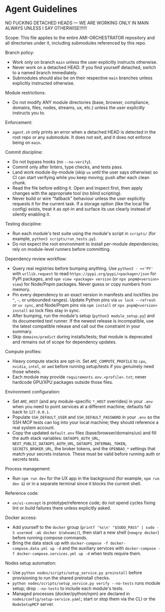 # Agent Guidelines

NO FUCKING DETACHED HEADS — WE ARE WORKING ONLY IN MAIN ALWAYS UNLESS I SAY OTHERWISE!!!!!!

Scope: This file applies to the entire AMI-ORCHESTRATOR repository and all directories under it, including submodules referenced by this repo.

Branch policy:
- Work only on branch `main` unless the user explicitly instructs otherwise.
- Never work on a detached HEAD. If you find yourself detached, switch to a named branch immediately.
- Submodules should also be on their respective `main` branches unless explicitly instructed otherwise.

Module restrictions:
- Do not modify ANY module directories (base, browser, compliance, domains, files, nodes, streams, ux, etc.) unless the user explicitly instructs you to.

Enforcement:
- `agent.sh` only prints an error when a detached HEAD is detected in the root repo or any submodule. It does not exit, and it does not enforce being on `main`.

Commit discipline:
- Do not bypass hooks (no `--no-verify`).
- Commit only after linters, type checks, and tests pass.
- Land work module-by-module (skip `ux` until the user says otherwise) so CI can start verifying while you keep moving; push after each clean chunk.
- Read the file before editing it. Open and inspect first, then apply changes with the appropriate tool (no blind scripting).
- Never build or wire "fallback" behaviour unless the user explicitly requests it for the current task. If a storage option (like the local file config) exists, treat it as opt-in and surface its use clearly instead of silently enabling it.

Testing discipline:
- Run each module's test suite using the module's script in `scripts/` (for example, `python3 scripts/run_tests.py`).
- Do not expect the root environment to install per-module dependencies; rely on module-level runners before committing.

Dependency review workflow:
- Query real registries before bumping anything. Use `python3 - <<'PY'` with `urllib.request` to read `https://pypi.org/pypi/<package>/json` for PyPI packages, and `npm view <package> version` (or `npx pnpm@<version> view`) for Node/Pnpm packages. Never guess or copy numbers from memory.
- Pin every dependency to an exact version in manifests and lockfiles (no `^`, `~`, or unbounded ranges). Update Python pins via `uv lock --refresh` or `uv sync`, and Node/Pnpm pins via `npm install` or `npx pnpm@<version> install` so lock files stay in sync.
- After bumping, run the module's setup (`python3 module_setup.py`) and its documented test runner. If the newest release is incompatible, use the latest compatible release and call out the constraint in your summary.
- Skip `domains/predict` during installs/tests; that module is deprecated and remains out of scope for dependency updates.

Compute profiles:
- Heavy compute stacks are opt-in. Set `AMI_COMPUTE_PROFILE` to `cpu`, `nvidia`, `intel`, or `amd` before running setup/tests if you genuinely need those wheels.
- Each module may provide `requirements.env.<profile>.txt`; never hardcode GPU/XPU packages outside those files.

Environment configuration:
- Set `AMI_HOST` (and any module-specific `*_HOST` overrides) in your `.env` when you need to point services at a different machine; defaults fall back to `127.0.0.1`.
- Populate `SSH_DEFAULT_USER` and `SSH_DEFAULT_PASSWORD` in your `.env` so the SSH MCP tests can log into your local machine; they should reference a real system account.
- Copy the updated `default.env` files (base/browser/domains/ux) and fill the auth stack variables: `DATAOPS_AUTH_URL`, `NEXT_PUBLIC_DATAOPS_AUTH_URL`, `DATAOPS_INTERNAL_TOKEN`, `SECRETS_BROKER_URL`, the broker tokens, and the `OPENBAO_*` settings that match your secrets instance. These must be valid before running auth or secrets tests.

Process management:
- Run `npm run dev` for the UX app in the background (for example, `npm run dev &`) or in a separate terminal since it blocks the current shell.

Reference code:
- `ux/ui-concept` is prototype/reference code; do not spend cycles fixing lint or build failures there unless explicitly asked.

Docker access:
- Add yourself to the `docker` group (`printf '%s\n' "$SUDO_PASS" | sudo -S usermod -aG docker $(whoami)`), then start a new shell (`newgrp docker`) before running compose commands.
- Bring the data stack up with `docker-compose -f docker-compose.data.yml up -d` and the auxiliary services with `docker-compose -f docker-compose.services.yml up -d` when tests require them.

Nodes setup automation:
- Use `python nodes/scripts/setup_service.py preinstall` before provisioning to run the shared preinstall checks.
- `python nodes/scripts/setup_service.py verify --no-tests` runs module setup; drop `--no-tests` to include each module's tests.
- Managed processes (docker/python/npm) are declared in `nodes/config/setup-service.yaml`; start or stop them via the CLI or the `NodeSetupMCP` server.
